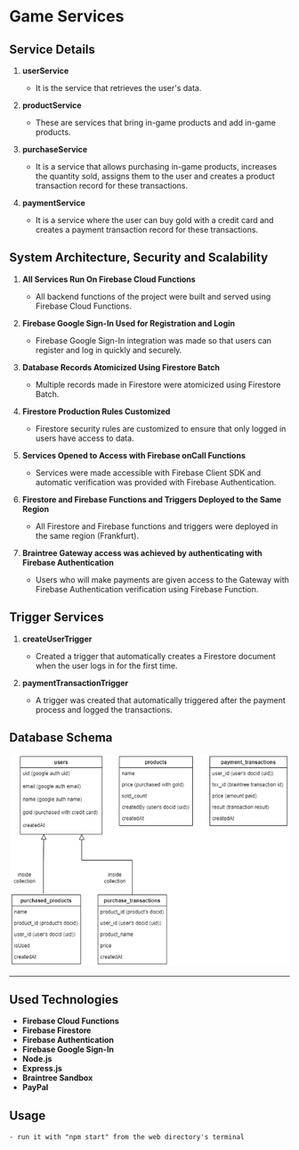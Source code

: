 # Game Services

## Service Details

1. **userService**
   - It is the service that retrieves the user's data.
     
2. **productService**
   - These are services that bring in-game products and add in-game products.

3. **purchaseService**
   - It is a service that allows purchasing in-game products, increases the quantity sold, assigns them to the user and creates a product transaction record for these transactions.

4. **paymentService**
   - It is a service where the user can buy gold with a credit card and creates a payment transaction record for these transactions.

## System Architecture, Security and Scalability

1. **All Services Run On Firebase Cloud Functions**
   - All backend functions of the project were built and served using Firebase Cloud Functions.

2. **Firebase Google Sign-In Used for Registration and Login**
   - Firebase Google Sign-In integration was made so that users can register and log in quickly and securely.

3. **Database Records Atomicized Using Firestore Batch**
   - Multiple records made in Firestore were atomicized using Firestore Batch.

4. **Firestore Production Rules Customized**
   - Firestore security rules are customized to ensure that only logged in users have access to data.

5. **Services Opened to Access with Firebase onCall Functions**
   - Services were made accessible with Firebase Client SDK and automatic verification was provided with Firebase Authentication.

6. **Firestore and Firebase Functions and Triggers Deployed to the Same Region**
   - All Firestore and Firebase functions and triggers were deployed in the same region (Frankfurt).

7. **Braintree Gateway access was achieved by authenticating with Firebase Authentication**
   - Users who will make payments are given access to the Gateway with Firebase Authentication verification using Firebase Function.

## Trigger Services

1. **createUserTrigger**
   - Created a trigger that automatically creates a Firestore document when the user logs in for the first time.

2. **paymentTransactionTrigger**
   - A trigger was created that automatically triggered after the payment process and logged the transactions.

## Database Schema

![Veritabanı Şeması](dbschema.png)

---

## Used Technologies

- **Firebase Cloud Functions**
- **Firebase Firestore**
- **Firebase Authentication**
- **Firebase Google Sign-In**
- **Node.js**
- **Express.js**
- **Braintree Sandbox**
- **PayPal**

## Usage

    - run it with "npm start" from the web directory's terminal
